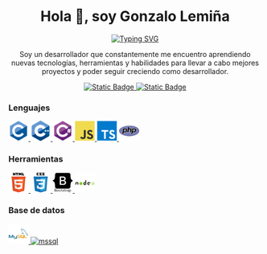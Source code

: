 
<h1 align="center">Hola 👋, soy Gonzalo Lemiña</h1>
<p align="center">
<a href="https://git.io/typing-svg"><img src="https://readme-typing-svg.herokuapp.com?font=Fira+Code&size=26&pause=500&width=340&lines=Desarrollador+backend" alt="Typing SVG" /></a>
</p>

<p align="center">
  Soy un desarrollador que constantemente me encuentro aprendiendo nuevas tecnologías, herramientas y habilidades para llevar a cabo mejores proyectos y poder seguir creciendo como desarrollador.

<div align="center">
  <span>
    <a href="https://www.linkedin.com/in/gonzalo-lemi%C3%B1a-bb3068234/">
    <img alt="Static Badge" src="https://img.shields.io/badge/-gonzalo%20lemi%C3%B1a-1155ba?style=for-the-badge&logo=linkedin&logoColor=white&link=https%3A%2F%2Fwww.linkedin.com%2Fin%2Fgonzalo-lemi%25C3%25B1a-bb3068234%2F">
    </a>
  </span>
  <span>
    <a href="https://mail.google.com/mail/?view=cm&to=gonzalonl308@gmail.com">
<img alt="Static Badge" src="https://img.shields.io/badge/-gonzalonl308-FF0000?style=for-the-badge&logo=gmail&logoColor=white&link=https%3A%2F%2Fmail.google.com%2Fmail%2F%3Fview%3Dcm%26to%3Dgonzalonl308%40gmail.com">
    </a>
  </span>

</div>


<h3 align="left">Lenguajes</h3>
<p align="left"> 
  <a href="https://www.cprogramming.com/" target="_blank" rel="noreferrer"> 
    <img src="https://raw.githubusercontent.com/devicons/devicon/master/icons/c/c-original.svg" alt="c" width="40" height="40"/> 
  </a> 
  <a href="https://www.w3schools.com/cpp/" target="_blank" rel="noreferrer"> 
    <img src="https://raw.githubusercontent.com/devicons/devicon/master/icons/cplusplus/cplusplus-original.svg" alt="cplusplus" width="40" height="40"/> 
  </a> 
  <a href="https://www.w3schools.com/cs/" target="_blank" rel="noreferrer"> 
    <img src="https://raw.githubusercontent.com/devicons/devicon/master/icons/csharp/csharp-original.svg" alt="csharp" width="40" height="40"/> 
  </a>  
  <a href="https://developer.mozilla.org/en-US/docs/Web/JavaScript" target="_blank" rel="noreferrer"> 
    <img src="https://raw.githubusercontent.com/devicons/devicon/master/icons/javascript/javascript-original.svg" alt="javascript" width="40" height="40"/> 
  </a> 
    <a href="https://www.typescriptlang.org/" target="_blank" rel="noreferrer"> 
    <img src="https://raw.githubusercontent.com/devicons/devicon/master/icons/typescript/typescript-original.svg" alt="typescript" width="40" height="40"/> 
  </a> 
  <a href="https://www.php.net" target="_blank" rel="noreferrer"> 
    <img src="https://raw.githubusercontent.com/devicons/devicon/master/icons/php/php-original.svg" alt="php" width="40" height="40"/> 
  </a> 
</p>
<h3 align="left">Herramientas</h3>
<p align="left">
      <a href="https://www.w3.org/html/" target="_blank" rel="noreferrer"> 
    <img src="https://raw.githubusercontent.com/devicons/devicon/master/icons/html5/html5-original-wordmark.svg" alt="html5" width="40" height="40"/> 
  </a>
    <a href="https://www.w3schools.com/css/" target="_blank" rel="noreferrer"> 
    <img src="https://raw.githubusercontent.com/devicons/devicon/master/icons/css3/css3-original-wordmark.svg" alt="css3" width="40" height="40"/> 
  </a> 
    <a href="https://getbootstrap.com" target="_blank" rel="noreferrer"> 
    <img src="https://raw.githubusercontent.com/devicons/devicon/master/icons/bootstrap/bootstrap-plain-wordmark.svg" alt="bootstrap" width="40" height="40"/> 
  </a>
    <a href="https://nodejs.org" target="_blank" rel="noreferrer"> 
    <img src="https://raw.githubusercontent.com/devicons/devicon/master/icons/nodejs/nodejs-original-wordmark.svg" alt="nodejs" width="40" height="40"/> 
  </a> 
</p>
<h3 align="left">Base de datos</h3>
<p align="left"> 
    <a href="https://www.mysql.com/" target="_blank" rel="noreferrer"> 
    <img src="https://raw.githubusercontent.com/devicons/devicon/master/icons/mysql/mysql-original-wordmark.svg" alt="mysql" width="40" height="40"/> 
  </a> 
    <a href="https://www.microsoft.com/en-us/sql-server" target="_blank" rel="noreferrer"> 
    <img src="https://www.svgrepo.com/show/303229/microsoft-sql-server-logo.svg" alt="mssql" width="40" height="40"/> 
  </a> 
</p>

